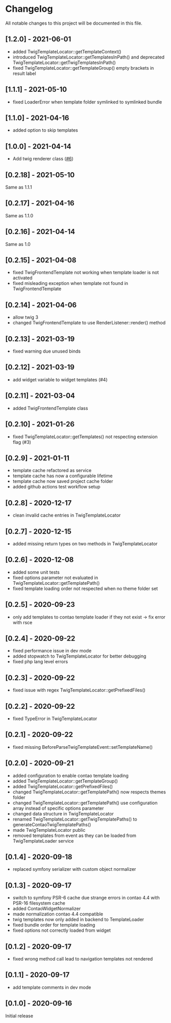 # Changelog
All notable changes to this project will be documented in this file.

## [1.2.0] - 2021-06-01
- added TwigTemplateLocator::getTemplateContext()
- introduced TwigTemplateLocator::getTemplatesInPath() and deprecated TwigTemplateLocator::getTwigTemplatesInPath()
- fixed TwigTemplateLocator::getTemplateGroup() empty brackets in result label

## [1.1.1] - 2021-05-10
- fixed LoaderError when template folder symlinked to symlinked bundle

## [1.1.0] - 2021-04-16
- added option to skip templates

## [1.0.0] - 2021-04-14
- Add twig renderer class ([#6])

## [0.2.18] - 2021-05-10
Same as 1.1.1

## [0.2.17] - 2021-04-16
Same as 1.1.0

## [0.2.16] - 2021-04-14
Same as 1.0

## [0.2.15] - 2021-04-08
- fixed TwigFrontendTemplate not working when template loader is not activated
- fixed misleading exception when template not found in TwigFrontendTemplate

## [0.2.14] - 2021-04-06
- allow twig 3
- changed TwigFrontendTemplate to use RenderListener::render() method

## [0.2.13] - 2021-03-19
- fixed warning due unused binds

## [0.2.12] - 2021-03-19
- add widget variable to widget templates (#4)

## [0.2.11] - 2021-03-04
- added TwigFrontendTemplate class

## [0.2.10] - 2021-01-26
- fixed TwigTemplateLocator::getTemplates() not respecting extension flag (#3)

## [0.2.9] - 2021-01-11
- template cache refactored as service
- template cache has now a configurable lifetime
- template cache now saved project cache folder
- added github actions test workflow setup

## [0.2.8] - 2020-12-17
- clean invalid cache entries in TwigTemplateLocator

## [0.2.7] - 2020-12-15
- added missing return types on two methods in TwigTemplateLocator

## [0.2.6] - 2020-12-08
- added some unit tests
- fixed options parameter not evaluated in TwigTemplateLocator::getTemplatePath()
- fixed template loading order not respected when no theme folder set

## [0.2.5] - 2020-09-23
- only add templates to contao template loader if they not exist -> fix error with rsce

## [0.2.4] - 2020-09-22
- fixed performance issue in dev mode
- added stopwatch to TwigTemplateLocator for better debugging
- fixed php lang level errors

## [0.2.3] - 2020-09-22
- fixed issue with regex TwigTemplateLocator::getPrefixedFiles()

## [0.2.2] - 2020-09-22
- fixed TypeError in TwigTemplateLocator

## [0.2.1] - 2020-09-22
- fixed missing BeforeParseTwigTemplateEvent::setTemplateName()

## [0.2.0] - 2020-09-21
- added configuration to enable contao template loading
- added TwigTemplateLocator::getTemplateGroup()
- added TwigTemplateLocator::getPrefixedFiles()
- changed TwigTemplateLocator::getTemplatePath() now respects themes folder
- changed TwigTemplateLocator::getTemplatePath() use configuration array instead of specific options parameter
- changed data structure in TwigTemplateLocator
- renamed TwigTemplateLocator::getTwigTemplatePaths() to generateContaoTwigTemplatePaths()
- made TwigTemplateLocator public
- removed templates from event as they can be loaded from TwigTemplateLoader service

## [0.1.4] - 2020-09-18
- replaced symfony serializer with custom object normalizer

## [0.1.3] - 2020-09-17
- switch to symfony PSR-6 cache due strange errors in contao 4.4 with PSR-16 filesystem cache
- added ContaoWidgetNormalizer
- made normalization contao 4.4 compatible
- twig templates now only added in backend to TemplateLoader
- fixed bundle order for template loading
- fixed options not correctly loaded from widget

## [0.1.2] - 2020-09-17
- fixed wrong method call lead to navigation templates not rendered

## [0.1.1] - 2020-09-17
- add template comments in dev mode

## [0.1.0] - 2020-09-16
Initial release

[#6]: https://github.com/heimrichhannot/contao-twig-support-bundle/pull/6